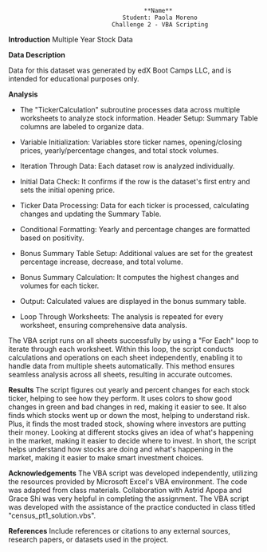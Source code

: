                                           **Name**
                                    Student: Paola Moreno
                                 Challenge 2 - VBA Scripting

 
 **Introduction**  Multiple Year Stock Data
 
 **Data Description** 

Data for this dataset was generated by edX Boot Camps LLC, and is intended for educational purposes only.

**Analysis** 

- The "TickerCalculation" subroutine processes data across multiple worksheets to analyze stock information. 
    Header Setup: Summary Table columns are labeled to organize data.

- Variable Initialization: Variables store ticker names, opening/closing prices, yearly/percentage changes, and total stock volumes.

- Iteration Through Data: Each dataset row is analyzed individually.

- Initial Data Check: It confirms if the row is the dataset's first entry and sets the initial opening price.

- Ticker Data Processing: Data for each ticker is processed, calculating changes and updating the Summary Table.

- Conditional Formatting: Yearly and percentage changes are formatted based on positivity.

- Bonus Summary Table Setup: Additional values are set for the greatest percentage increase, decrease, and total volume.

- Bonus Summary Calculation: It computes the highest changes and volumes for each ticker.

- Output: Calculated values are displayed in the bonus summary table.

- Loop Through Worksheets: The analysis is repeated for every worksheet, ensuring comprehensive data analysis.
    
The VBA script runs on all sheets successfully by using a "For Each" loop to iterate through each worksheet. Within this loop, the script conducts calculations and operations on each sheet independently, enabling it to handle data from multiple sheets automatically. This method ensures seamless analysis across all sheets, resulting in accurate outcomes.
  
**Results** 
The script figures out yearly and percent changes for each stock ticker, helping to see how they perform. It uses colors to show good changes in green and bad changes in red, making it easier to see. It also finds which stocks went up or down the most, helping to understand risk. Plus, it finds the most traded stock, showing where investors are putting their money. Looking at different stocks gives an idea of what's happening in the market, making it easier to decide where to invest. In short, the script helps understand how stocks are doing and what's happening in the market, making it easier to make smart investment choices.

  **Acknowledgements** 
  The VBA script was developed independently, utilizing the resources provided by Microsoft Excel's VBA environment. 
  The code was adapted from class materials. Collaboration with Astrid Apopa and Grace Shi was very helpful in completing the assignment.
  The VBA script was developed with the assistance of the practice conducted in class titled "census_pt1_solution.vbs".
  

**References** Include references or citations to any external sources, research papers, or datasets used in the project.
